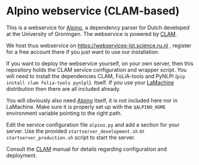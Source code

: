 Alpino webservice (CLAM-based)
===============================

This is a webservice for [Alpino](http://www.let.rug.nl/vannoord/alp/Alpino/),
a dependency parser for Dutch developed at the University of Groningen. The
webservice is powered by [CLAM](https://proycon.github.io/clam).

We host thus webservice on https://webservices-lst.science.ru.nl , register for
a free account there if you just want to use our installation.

If you want to deploy the webservice yourself, on your own server, then this
repository holds the CLAM service configuration and wrapper script. You will
need to install the dependencies CLAM, FoLiA-tools and PyNLPl (``pip install
clam folia-tools pynlpl``). itself. If you use your
[LaMachine](https://proycon.github.io/LaMachine) distribution then there are
all included already. 

You will obviously also need
[Alpino](http://www.let.rug.nl/vannoord/alp/Alpino/) itself, it is not included
here nor in LaMachine. Make sure it is properly set up with the
``$ALPINO_HOME`` environment variable pointing to the right path.

Edit the service configuration file ``alpino.py`` and add
a section for your server. Use the provided ``startserver_development.sh`` or
``startserver_production.sh`` script to start the server.

Consult the [CLAM](https://proycon.github.io/clam) manual for details regarding
configuration and deployment.





